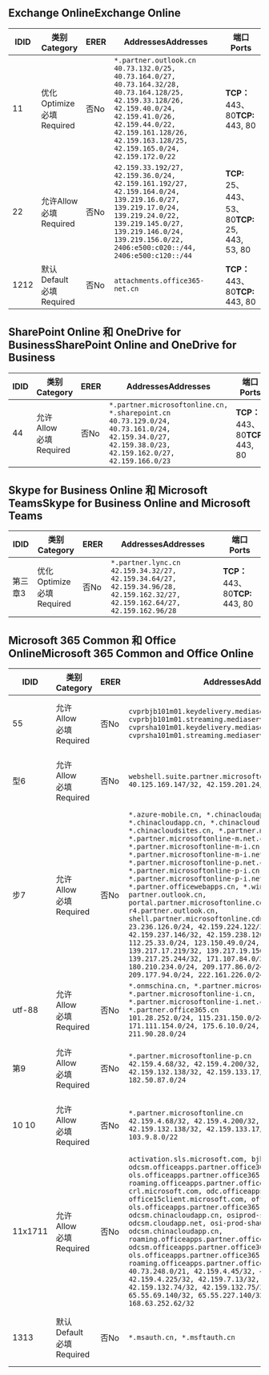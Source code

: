<!--THIS FILE IS AUTOMATICALLY GENERATED. MANUAL CHANGES WILL BE OVERWRITTEN.-->
<!--Please contact the Office 365 Endpoints team with any questions.-->
<!--China endpoints version 2019072900-->
<!--File generated 2019-08-21 08:00:14.6399-->

## <a name="exchange-online"></a><span data-ttu-id="74255-101">Exchange Online</span><span class="sxs-lookup"><span data-stu-id="74255-101">Exchange Online</span></span>

<span data-ttu-id="74255-102">ID</span><span class="sxs-lookup"><span data-stu-id="74255-102">ID</span></span> | <span data-ttu-id="74255-103">类别</span><span class="sxs-lookup"><span data-stu-id="74255-103">Category</span></span> | <span data-ttu-id="74255-104">ER</span><span class="sxs-lookup"><span data-stu-id="74255-104">ER</span></span> | <span data-ttu-id="74255-105">Addresses</span><span class="sxs-lookup"><span data-stu-id="74255-105">Addresses</span></span> | <span data-ttu-id="74255-106">端口</span><span class="sxs-lookup"><span data-stu-id="74255-106">Ports</span></span>
-- | -------------------- | -- | --------------------------------------------------------------------------------------------------------------------------------------------------------------------------------------------------------------------------------------- | ------------------------
<span data-ttu-id="74255-107">1</span><span class="sxs-lookup"><span data-stu-id="74255-107">1</span></span> | <span data-ttu-id="74255-108">优化</span><span class="sxs-lookup"><span data-stu-id="74255-108">Optimize</span></span><BR><span data-ttu-id="74255-109">必填</span><span class="sxs-lookup"><span data-stu-id="74255-109">Required</span></span> | <span data-ttu-id="74255-110">否</span><span class="sxs-lookup"><span data-stu-id="74255-110">No</span></span> | `*.partner.outlook.cn`<BR>`40.73.132.0/25, 40.73.164.0/27, 40.73.164.32/28, 40.73.164.128/25, 42.159.33.128/26, 42.159.40.0/24, 42.159.41.0/26, 42.159.44.0/22, 42.159.161.128/26, 42.159.163.128/25, 42.159.165.0/24, 42.159.172.0/22` | <span data-ttu-id="74255-111">**TCP：** 443、80</span><span class="sxs-lookup"><span data-stu-id="74255-111">**TCP:** 443, 80</span></span>
<span data-ttu-id="74255-112">2</span><span class="sxs-lookup"><span data-stu-id="74255-112">2</span></span> | <span data-ttu-id="74255-113">允许</span><span class="sxs-lookup"><span data-stu-id="74255-113">Allow</span></span><BR><span data-ttu-id="74255-114">必填</span><span class="sxs-lookup"><span data-stu-id="74255-114">Required</span></span> | <span data-ttu-id="74255-115">否</span><span class="sxs-lookup"><span data-stu-id="74255-115">No</span></span> | `42.159.33.192/27, 42.159.36.0/24, 42.159.161.192/27, 42.159.164.0/24, 139.219.16.0/27, 139.219.17.0/24, 139.219.24.0/22, 139.219.145.0/27, 139.219.146.0/24, 139.219.156.0/22, 2406:e500:c020::/44, 2406:e500:c120::/44` | <span data-ttu-id="74255-116">**TCP:** 25、443、53、80</span><span class="sxs-lookup"><span data-stu-id="74255-116">**TCP:** 25, 443, 53, 80</span></span>
<span data-ttu-id="74255-117">12</span><span class="sxs-lookup"><span data-stu-id="74255-117">12</span></span> | <span data-ttu-id="74255-118">默认</span><span class="sxs-lookup"><span data-stu-id="74255-118">Default</span></span><BR><span data-ttu-id="74255-119">必填</span><span class="sxs-lookup"><span data-stu-id="74255-119">Required</span></span> | <span data-ttu-id="74255-120">否</span><span class="sxs-lookup"><span data-stu-id="74255-120">No</span></span> | `attachments.office365-net.cn` | <span data-ttu-id="74255-121">**TCP：** 443、80</span><span class="sxs-lookup"><span data-stu-id="74255-121">**TCP:** 443, 80</span></span>

## <a name="sharepoint-online-and-onedrive-for-business"></a><span data-ttu-id="74255-122">SharePoint Online 和 OneDrive for Business</span><span class="sxs-lookup"><span data-stu-id="74255-122">SharePoint Online and OneDrive for Business</span></span>

<span data-ttu-id="74255-123">ID</span><span class="sxs-lookup"><span data-stu-id="74255-123">ID</span></span> | <span data-ttu-id="74255-124">类别</span><span class="sxs-lookup"><span data-stu-id="74255-124">Category</span></span> | <span data-ttu-id="74255-125">ER</span><span class="sxs-lookup"><span data-stu-id="74255-125">ER</span></span> | <span data-ttu-id="74255-126">Addresses</span><span class="sxs-lookup"><span data-stu-id="74255-126">Addresses</span></span> | <span data-ttu-id="74255-127">端口</span><span class="sxs-lookup"><span data-stu-id="74255-127">Ports</span></span>
-- | ----------------- | -- | ----------------------------------------------------------------------------------------------------------------------------------------------------- | ----------------
<span data-ttu-id="74255-128">4</span><span class="sxs-lookup"><span data-stu-id="74255-128">4</span></span> | <span data-ttu-id="74255-129">允许</span><span class="sxs-lookup"><span data-stu-id="74255-129">Allow</span></span><BR><span data-ttu-id="74255-130">必填</span><span class="sxs-lookup"><span data-stu-id="74255-130">Required</span></span> | <span data-ttu-id="74255-131">否</span><span class="sxs-lookup"><span data-stu-id="74255-131">No</span></span> | `*.partner.microsoftonline.cn, *.sharepoint.cn`<BR>`40.73.129.0/24, 40.73.161.0/24, 42.159.34.0/27, 42.159.38.0/23, 42.159.162.0/27, 42.159.166.0/23` | <span data-ttu-id="74255-132">**TCP：** 443、80</span><span class="sxs-lookup"><span data-stu-id="74255-132">**TCP:** 443, 80</span></span>

## <a name="skype-for-business-online-and-microsoft-teams"></a><span data-ttu-id="74255-133">Skype for Business Online 和 Microsoft Teams</span><span class="sxs-lookup"><span data-stu-id="74255-133">Skype for Business Online and Microsoft Teams</span></span>

<span data-ttu-id="74255-134">ID</span><span class="sxs-lookup"><span data-stu-id="74255-134">ID</span></span> | <span data-ttu-id="74255-135">类别</span><span class="sxs-lookup"><span data-stu-id="74255-135">Category</span></span> | <span data-ttu-id="74255-136">ER</span><span class="sxs-lookup"><span data-stu-id="74255-136">ER</span></span> | <span data-ttu-id="74255-137">Addresses</span><span class="sxs-lookup"><span data-stu-id="74255-137">Addresses</span></span> | <span data-ttu-id="74255-138">端口</span><span class="sxs-lookup"><span data-stu-id="74255-138">Ports</span></span>
-- | -------------------- | -- | -------------------------------------------------------------------------------------------------------------------------------- | ----------------
<span data-ttu-id="74255-139">第三章</span><span class="sxs-lookup"><span data-stu-id="74255-139">3</span></span> | <span data-ttu-id="74255-140">优化</span><span class="sxs-lookup"><span data-stu-id="74255-140">Optimize</span></span><BR><span data-ttu-id="74255-141">必填</span><span class="sxs-lookup"><span data-stu-id="74255-141">Required</span></span> | <span data-ttu-id="74255-142">否</span><span class="sxs-lookup"><span data-stu-id="74255-142">No</span></span> | `*.partner.lync.cn`<BR>`42.159.34.32/27, 42.159.34.64/27, 42.159.34.96/28, 42.159.162.32/27, 42.159.162.64/27, 42.159.162.96/28` | <span data-ttu-id="74255-143">**TCP：** 443、80</span><span class="sxs-lookup"><span data-stu-id="74255-143">**TCP:** 443, 80</span></span>

## <a name="microsoft-365-common-and-office-online"></a><span data-ttu-id="74255-144">Microsoft 365 Common 和 Office Online</span><span class="sxs-lookup"><span data-stu-id="74255-144">Microsoft 365 Common and Office Online</span></span>

<span data-ttu-id="74255-145">ID</span><span class="sxs-lookup"><span data-stu-id="74255-145">ID</span></span> | <span data-ttu-id="74255-146">类别</span><span class="sxs-lookup"><span data-stu-id="74255-146">Category</span></span> | <span data-ttu-id="74255-147">ER</span><span class="sxs-lookup"><span data-stu-id="74255-147">ER</span></span> | <span data-ttu-id="74255-148">Addresses</span><span class="sxs-lookup"><span data-stu-id="74255-148">Addresses</span></span> | <span data-ttu-id="74255-149">端口</span><span class="sxs-lookup"><span data-stu-id="74255-149">Ports</span></span>
-- | ------------------- | -- | ---------------------------------------------------------------------------------------------------------------------------------------------------------------------------------------------------------------------------------------------------------------------------------------------------------------------------------------------------------------------------------------------------------------------------------------------------------------------------------------------------------------------------------------------------------------------------------------------------------------------------------------------------------------------------------------------------------------------------------------------------------------------------------------------------------------------------------------------------------------------------------------------------------------------- | ----------------
<span data-ttu-id="74255-150">5</span><span class="sxs-lookup"><span data-stu-id="74255-150">5</span></span> | <span data-ttu-id="74255-151">允许</span><span class="sxs-lookup"><span data-stu-id="74255-151">Allow</span></span><BR><span data-ttu-id="74255-152">必填</span><span class="sxs-lookup"><span data-stu-id="74255-152">Required</span></span> | <span data-ttu-id="74255-153">否</span><span class="sxs-lookup"><span data-stu-id="74255-153">No</span></span> | `cvprbjb101m01.keydelivery.mediaservices.chinacloudapi.cn, cvprbjb101m01.streaming.mediaservices.chinacloudapi.cn, cvprsha101m01.keydelivery.mediaservices.chinacloudapi.cn, cvprsha101m01.streaming.mediaservices.chinacloudapi.cn` | <span data-ttu-id="74255-154">**TCP：** 443、80</span><span class="sxs-lookup"><span data-stu-id="74255-154">**TCP:** 443, 80</span></span>
<span data-ttu-id="74255-155">型</span><span class="sxs-lookup"><span data-stu-id="74255-155">6</span></span> | <span data-ttu-id="74255-156">允许</span><span class="sxs-lookup"><span data-stu-id="74255-156">Allow</span></span><BR><span data-ttu-id="74255-157">必填</span><span class="sxs-lookup"><span data-stu-id="74255-157">Required</span></span> | <span data-ttu-id="74255-158">否</span><span class="sxs-lookup"><span data-stu-id="74255-158">No</span></span> | `webshell.suite.partner.microsoftonline.cn`<BR>`40.125.169.147/32, 42.159.201.24/32` | <span data-ttu-id="74255-159">**TCP：** 443、80</span><span class="sxs-lookup"><span data-stu-id="74255-159">**TCP:** 443, 80</span></span>
<span data-ttu-id="74255-160">步</span><span class="sxs-lookup"><span data-stu-id="74255-160">7</span></span> | <span data-ttu-id="74255-161">允许</span><span class="sxs-lookup"><span data-stu-id="74255-161">Allow</span></span><BR><span data-ttu-id="74255-162">必填</span><span class="sxs-lookup"><span data-stu-id="74255-162">Required</span></span> | <span data-ttu-id="74255-163">否</span><span class="sxs-lookup"><span data-stu-id="74255-163">No</span></span> | `*.azure-mobile.cn, *.chinacloudapi.cn, *.chinacloudapp.cn, *.chinacloud-mobile.cn, *.chinacloudsites.cn, *.partner.microsoftonline-m.cn, *.partner.microsoftonline-m.net.cn, *.partner.microsoftonline-m-i.cn, *.partner.microsoftonline-m-i.net.cn, *.partner.microsoftonline-p.net.cn, *.partner.microsoftonline-p-i.cn, *.partner.microsoftonline-p-i.net.cn, *.partner.officewebapps.cn, *.windowsazure.cn, partner.outlook.cn, portal.partner.microsoftonline.cdnsvc.com, r4.partner.outlook.cn, shell.partner.microsoftonline.cdnsvc.com`<BR>`23.236.126.0/24, 42.159.224.122/32, 42.159.233.91/32, 42.159.237.146/32, 42.159.238.120/32, 58.68.168.0/24, 112.25.33.0/24, 123.150.49.0/24, 125.65.247.0/24, 139.217.17.219/32, 139.217.19.156/32, 139.217.21.3/32, 139.217.25.244/32, 171.107.84.0/24, 180.210.232.0/24, 180.210.234.0/24, 209.177.86.0/24, 209.177.90.0/24, 209.177.94.0/24, 222.161.226.0/24` | <span data-ttu-id="74255-164">**TCP：** 443、80</span><span class="sxs-lookup"><span data-stu-id="74255-164">**TCP:** 443, 80</span></span>
<span data-ttu-id="74255-165">utf-8</span><span class="sxs-lookup"><span data-stu-id="74255-165">8</span></span> | <span data-ttu-id="74255-166">允许</span><span class="sxs-lookup"><span data-stu-id="74255-166">Allow</span></span><BR><span data-ttu-id="74255-167">必填</span><span class="sxs-lookup"><span data-stu-id="74255-167">Required</span></span> | <span data-ttu-id="74255-168">否</span><span class="sxs-lookup"><span data-stu-id="74255-168">No</span></span> | `*.onmschina.cn, *.partner.microsoftonline.net.cn, *.partner.microsoftonline-i.cn, *.partner.microsoftonline-i.net.cn, *.partner.office365.cn`<BR>`101.28.252.0/24, 115.231.150.0/24, 123.235.32.0/24, 171.111.154.0/24, 175.6.10.0/24, 180.210.229.0/24, 211.90.28.0/24` | <span data-ttu-id="74255-169">**TCP：** 443、80</span><span class="sxs-lookup"><span data-stu-id="74255-169">**TCP:** 443, 80</span></span>
<span data-ttu-id="74255-170">第</span><span class="sxs-lookup"><span data-stu-id="74255-170">9</span></span> | <span data-ttu-id="74255-171">允许</span><span class="sxs-lookup"><span data-stu-id="74255-171">Allow</span></span><BR><span data-ttu-id="74255-172">必填</span><span class="sxs-lookup"><span data-stu-id="74255-172">Required</span></span> | <span data-ttu-id="74255-173">否</span><span class="sxs-lookup"><span data-stu-id="74255-173">No</span></span> | `*.partner.microsoftonline-p.cn`<BR>`42.159.4.68/32, 42.159.4.200/32, 42.159.7.156/32, 42.159.132.138/32, 42.159.133.17/32, 42.159.135.78/32, 182.50.87.0/24` | <span data-ttu-id="74255-174">**TCP：** 443、80</span><span class="sxs-lookup"><span data-stu-id="74255-174">**TCP:** 443, 80</span></span>
<span data-ttu-id="74255-175">10 </span><span class="sxs-lookup"><span data-stu-id="74255-175">10</span></span> | <span data-ttu-id="74255-176">允许</span><span class="sxs-lookup"><span data-stu-id="74255-176">Allow</span></span><BR><span data-ttu-id="74255-177">必填</span><span class="sxs-lookup"><span data-stu-id="74255-177">Required</span></span> | <span data-ttu-id="74255-178">否</span><span class="sxs-lookup"><span data-stu-id="74255-178">No</span></span> | `*.partner.microsoftonline.cn`<BR>`42.159.4.68/32, 42.159.4.200/32, 42.159.7.156/32, 42.159.132.138/32, 42.159.133.17/32, 42.159.135.78/32, 103.9.8.0/22` | <span data-ttu-id="74255-179">**TCP：** 443、80</span><span class="sxs-lookup"><span data-stu-id="74255-179">**TCP:** 443, 80</span></span>
<span data-ttu-id="74255-180">11x17</span><span class="sxs-lookup"><span data-stu-id="74255-180">11</span></span> | <span data-ttu-id="74255-181">允许</span><span class="sxs-lookup"><span data-stu-id="74255-181">Allow</span></span><BR><span data-ttu-id="74255-182">必填</span><span class="sxs-lookup"><span data-stu-id="74255-182">Required</span></span> | <span data-ttu-id="74255-183">否</span><span class="sxs-lookup"><span data-stu-id="74255-183">No</span></span> | `activation.sls.microsoft.com, bjb-odcsm.officeapps.partner.office365.cn, bjb-ols.officeapps.partner.office365.cn, bjb-roaming.officeapps.partner.office365.cn, crl.microsoft.com, odc.officeapps.live.com, office15client.microsoft.com, officecdn.microsoft.com, ols.officeapps.partner.office365.cn, osi-prod-bjb01-odcsm.chinacloudapp.cn, osiprod-scus01-odcsm.cloudapp.net, osi-prod-sha01-odcsm.chinacloudapp.cn, roaming.officeapps.partner.office365.cn, sha-odcsm.officeapps.partner.office365.cn, sha-ols.officeapps.partner.office365.cn, sha-roaming.officeapps.partner.office365.cn`<BR>`40.73.248.0/21, 42.159.4.45/32, 42.159.4.50/32, 42.159.4.225/32, 42.159.7.13/32, 42.159.132.73/32, 42.159.132.74/32, 42.159.132.75/32, 65.52.98.231/32, 65.55.69.140/32, 65.55.227.140/32, 70.37.81.47/32, 168.63.252.62/32` | <span data-ttu-id="74255-184">**TCP：** 443、80</span><span class="sxs-lookup"><span data-stu-id="74255-184">**TCP:** 443, 80</span></span>
<span data-ttu-id="74255-185">13</span><span class="sxs-lookup"><span data-stu-id="74255-185">13</span></span> | <span data-ttu-id="74255-186">默认</span><span class="sxs-lookup"><span data-stu-id="74255-186">Default</span></span><BR><span data-ttu-id="74255-187">必填</span><span class="sxs-lookup"><span data-stu-id="74255-187">Required</span></span> | <span data-ttu-id="74255-188">否</span><span class="sxs-lookup"><span data-stu-id="74255-188">No</span></span> | `*.msauth.cn, *.msftauth.cn` | <span data-ttu-id="74255-189">**TCP：** 443、80</span><span class="sxs-lookup"><span data-stu-id="74255-189">**TCP:** 443, 80</span></span>
